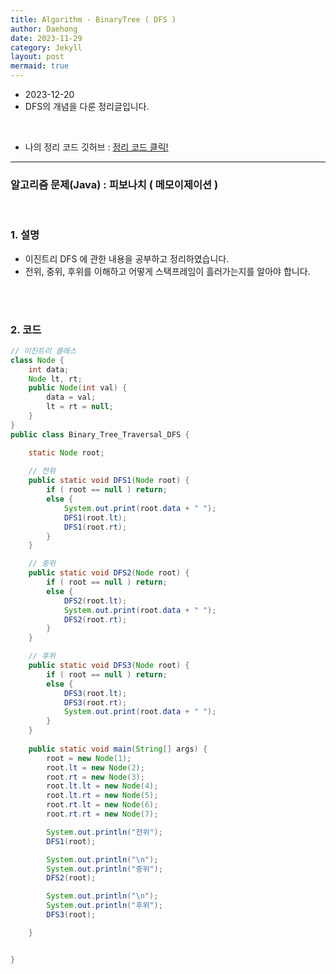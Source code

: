 ```yaml
---
title: Algorithm - BinaryTree ( DFS )
author: Daehong
date: 2023-11-29
category: Jekyll
layout: post
mermaid: true
---
```


* 2023-12-20
* DFS의 개념을 다룬 정리글입니다.

<br>

* 나의 정리 코드 깃허브 : 
[정리 코드 클릭!](https://github.com/JeonDaehong/study-java-algorithm/blob/main/basic/Binary_Tree_Traversal_DFS.java)

<hr>

### 알고리즘 문제(Java) : 피보나치 ( 메모이제이션 )

<br>

### 1. 설명
* 이진트리 DFS 에 관한 내용을 공부하고 정리하였습니다.
* 전위, 중위, 후위를 이해하고 어떻게 스택프레임이 흘러가는지를 알아야 합니다.


<br>
<br>

### 2. 코드

```java
// 이진트리 클래스
class Node {
    int data;
    Node lt, rt;
    public Node(int val) {
        data = val;
        lt = rt = null;
    }
}
public class Binary_Tree_Traversal_DFS {

    static Node root;
    
    // 전위
    public static void DFS1(Node root) {
        if ( root == null ) return;
        else {
            System.out.print(root.data + " ");
            DFS1(root.lt);
            DFS1(root.rt);
        }
    }

    // 중위
    public static void DFS2(Node root) {
        if ( root == null ) return;
        else {
            DFS2(root.lt);
            System.out.print(root.data + " ");
            DFS2(root.rt);
        }
    }

    // 후위
    public static void DFS3(Node root) {
        if ( root == null ) return;
        else {
            DFS3(root.lt);
            DFS3(root.rt);
            System.out.print(root.data + " ");
        }
    }
	
    public static void main(String[] args) {
        root = new Node(1);
        root.lt = new Node(2);
        root.rt = new Node(3);
        root.lt.lt = new Node(4);
        root.lt.rt = new Node(5);
        root.rt.lt = new Node(6);
        root.rt.rt = new Node(7);

        System.out.println("전위");
        DFS1(root);

        System.out.println("\n");
        System.out.println("중위");
        DFS2(root);

        System.out.println("\n");
        System.out.println("후위");
        DFS3(root);

    }


}
```

<br>
<br>
<br>
<br>
<br>